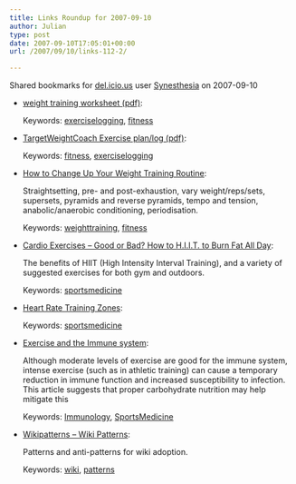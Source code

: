 ```yaml
---
title: Links Roundup for 2007-09-10
author: Julian
type: post
date: 2007-09-10T17:05:01+00:00
url: /2007/09/10/links-112-2/

---
```

Shared bookmarks for [del.icio.us][1] user  [Synesthesia][2] on 2007-09-10

  * [weight training worksheet (pdf)][3]:
  
    Keywords: [exerciselogging][4], [fitness][5]
  * [TargetWeightCoach Exercise plan/log (pdf)][6]:
  
    Keywords: [fitness][5], [exerciselogging][4]
  * [How to Change Up Your Weight Training Routine][7]:
  
    Straightsetting, pre- and post-exhaustion, vary weight/reps/sets, supersets, pyramids and reverse pyramids, tempo and tension, anabolic/anaerobic conditioning, periodisation.
  
    Keywords: [weighttraining][8], [fitness][5]
  * [Cardio Exercises &#8211; Good or Bad? How to H.I.I.T. to Burn Fat All Day][9]:
  
    The benefits of HIIT (High Intensity Interval Training), and a variety of suggested exercises for both gym and outdoors.
  
    Keywords: [sportsmedicine][10]
  * [Heart Rate Training Zones][11]:
  
    Keywords: [sportsmedicine][10]
  * [Exercise and the Immune system][12]:
  
    Although moderate levels of exercise are good for the immune system, intense exercise (such as in athletic training) can cause a temporary reduction in immune function and increased susceptibility to infection. This article suggests that proper carbohydrate nutrition may help mitigate this
  
    Keywords: [Immunology][13], [SportsMedicine][14]
  * [Wikipatterns &#8211; Wiki Patterns][15]:
  
    Patterns and anti-patterns for wiki adoption.
  
    Keywords: [wiki][16], [patterns][17]

 [1]: https://del.icio.us/
 [2]: https://del.icio.us/synesthesia
 [3]: https://www.corriehaffly.com/projects/blog/forms/weight-training-worksheet.pdf "https://www.corriehaffly.com/projects/blog/forms/weight-training-worksheet.pdf"
 [4]: https://del.icio.us/synesthesia/exerciselogging
 [5]: https://del.icio.us/synesthesia/fitness
 [6]: https://www.strengthcats.com/TWCPrescription1.PDF "https://www.strengthcats.com/TWCPrescription1.PDF"
 [7]: https://careyforfitness.blogspot.com/2007/04/how-to-change-up-your-weight-training.html "https://careyforfitness.blogspot.com/2007/04/how-to-change-up-your-weight-training.html"
 [8]: https://del.icio.us/synesthesia/weighttraining
 [9]: https://careyforfitness.blogspot.com/2006/10/cardio-exercises-good-or-bad.html "https://careyforfitness.blogspot.com/2006/10/cardio-exercises-good-or-bad.html"
 [10]: https://del.icio.us/synesthesia/sportsmedicine
 [11]: https://www.brianmac.co.uk/hrm1.htm "https://www.brianmac.co.uk/hrm1.htm"
 [12]: https://www.time-to-run.com/physiology/exercise-immune.htm "https://www.time-to-run.com/physiology/exercise-immune.htm"
 [13]: https://del.icio.us/synesthesia/Immunology
 [14]: https://del.icio.us/synesthesia/SportsMedicine
 [15]: https://www.wikipatterns.com/display/wikipatterns/Wikipatterns "https://www.wikipatterns.com/display/wikipatterns/Wikipatterns"
 [16]: https://del.icio.us/synesthesia/wiki
 [17]: https://del.icio.us/synesthesia/patterns